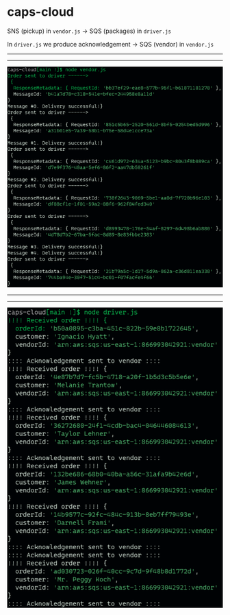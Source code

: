 # caps-cloud

SNS (pickup) in `vendor.js` &rarr; SQS (packages) in `driver.js`

In `driver.js` we produce acknowledgement &rarr; SQS (vendor) in `vendor.js`

---

---

![vendor](./assets/vendor.png)

---

---

![driver](./assets/driver.png)